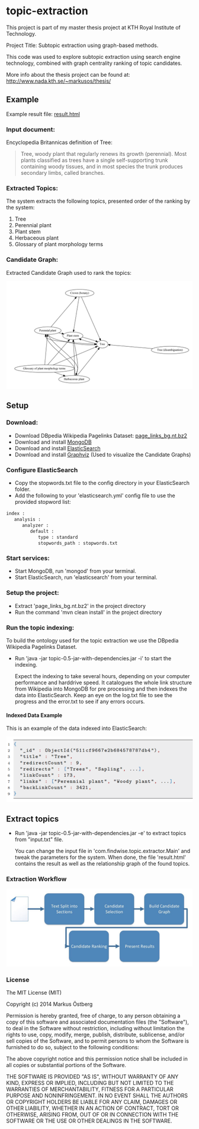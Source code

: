 # topic-extraction


This project is part of my master thesis project at KTH Royal Institute of Technology.

Project Title: Subtopic extraction using graph-based methods.

This code was used to explore subtopic extraction using search engine technology, combined with graph centrality ranking of topic candidates.

More info about the thesis project can be found at: http://www.nada.kth.se/~markusos/thesis/

## Example

Example result file: [result.html](docs/example/result.html)

### Input document:

Encyclopedia Britannicas definition of Tree:

> Tree, woody plant that regularly renews its growth (perennial).
> Most plants classified as trees have a single self-supporting trunk containing woody tissues,
> and in most species the trunk produces secondary limbs, called branches.

### Extracted Topics:

The system extracts the following topics, presented order of the ranking by the system:

1. Tree
2. Perennial plant
3. Plant stem
4. Herbaceous plant
5. Glossary of plant morphology terms

### Candidate Graph:

Extracted Candidate Graph used to rank the topics:

![example](docs/resultGraph.jpg)

## Setup

### Download:
- Download DBpedia Wikipedia Pagelinks Dataset: [page_links_bg.nt.bz2](http://data.dws.informatik.uni-mannheim.de/dbpedia/2014/bg/page_links_bg.nt.bz2)
- Download and install [MongoDB](http://www.mongodb.org/)
- Download and install [ElasticSearch](http://www.elasticsearch.org/)
- Download and install [Graphviz](http://www.graphviz.org/) (Used to visualize the Candidate Graphs)

### Configure ElasticSearch

- Copy the stopwords.txt file to the config directory in your ElasticSearch folder.
- Add the following to your 'elasticsearch.yml' config file to use the provided stopword list:
```
index :
   analysis :
      analyzer :
         default :
            type : standard
            stopwords_path : stopwords.txt
```

### Start services:
- Start MongoDB, run 'mongod' from your terminal.
- Start ElasticSearch, run 'elasticsearch' from your terminal.

### Setup the project:
- Extract 'page_links_bg.nt.bz2' in the project directory
- Run the command 'mvn clean install' in the project directory

### Run the topic indexing:

To build the ontology used for the topic extraction we use the DBpedia Wikipedia Pagelinks Dataset.

- Run 'java -jar topic-0.5-jar-with-dependencies.jar -i' to start the indexing.

   Expect the indexing to take several hours, depending on your computer performance and harddrive speed.
   It catalogues the whole link structure from Wikipedia into MongoDB for pre processing and then indexes the data into ElasticSearch.
   Keep an eye on the log.txt file to see the progress and the error.txt to see if any errors occurs.

#### Indexed Data Example

This is an example of the data indexed into ElasticSearch:

![Indexed data](docs/indexedData.png)

## Extract topics

- Run 'java -jar topic-0.5-jar-with-dependencies.jar -e' to extract topics from "input.txt" file.

   You can change the input file in 'com.findwise.topic.extractor.Main' and tweak the parameters for the system.
   When done, the file 'result.html' contains the result as well as the relationship graph of the found topics.

### Extraction Workflow

![workflow](docs/workflow.jpg)

### License

The MIT License (MIT)

Copyright (c) 2014 Markus Östberg

Permission is hereby granted, free of charge, to any person obtaining a copy
of this software and associated documentation files (the "Software"), to deal
in the Software without restriction, including without limitation the rights
to use, copy, modify, merge, publish, distribute, sublicense, and/or sell
copies of the Software, and to permit persons to whom the Software is
furnished to do so, subject to the following conditions:

The above copyright notice and this permission notice shall be included in all
copies or substantial portions of the Software.

THE SOFTWARE IS PROVIDED "AS IS", WITHOUT WARRANTY OF ANY KIND, EXPRESS OR
IMPLIED, INCLUDING BUT NOT LIMITED TO THE WARRANTIES OF MERCHANTABILITY,
FITNESS FOR A PARTICULAR PURPOSE AND NONINFRINGEMENT. IN NO EVENT SHALL THE
AUTHORS OR COPYRIGHT HOLDERS BE LIABLE FOR ANY CLAIM, DAMAGES OR OTHER
LIABILITY, WHETHER IN AN ACTION OF CONTRACT, TORT OR OTHERWISE, ARISING FROM,
OUT OF OR IN CONNECTION WITH THE SOFTWARE OR THE USE OR OTHER DEALINGS IN THE
SOFTWARE.
